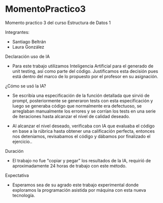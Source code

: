 # MomentoPractico3
Momento practico 3 del curso Estructura de Datos 1

Integrantes:
- Santiago Beltrán
- Laura González

Declaración uso de IA
- Para este trabajo utilizamos Inteligencia Artificial para el generado de unit testing, así como parte del código. Justificamos esta decisión pues está dentro del marco de lo propuesto por el profesor en su asignación.

¿Cómo se usó la IA? 
- Se escribía una especificación de la función detallada que sirvió de prompt, posteriormente se generaron tests con esta especificación y luego se generaba código que normalmente era defectuoso, se arreglaban manualmente los errores y se corrían los tests en una serie de iteraciones hasta alcanzar el nivel de calidad deseado.

- Al alcanzar el nivel deseado,  verificaba con IA que evaluaba el código en base a la rúbrica hasta obtener una calificación perfecta, entonces nos deteniamos, revisabamos el código y dábamos por finalizado el ejercicio..

Duración
- El trabajo no fue "copiar y pegar" los resultados de la IA, requirió de aproximadamente 24 horas de trabajo con este método.

Expectativa
- Esperamos sea de su agrado este trabajo experimental donde exploramos la programación asistida por máquina con esta nueva tecnología.
